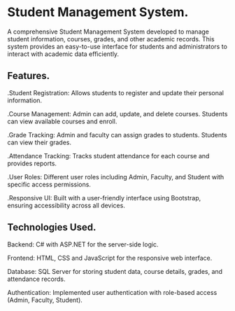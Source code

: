 # Student Management System.

A comprehensive Student Management System developed to manage student information, courses, grades, and other academic records. This system provides an easy-to-use interface for students and administrators to interact with academic data efficiently.

## Features.

.Student Registration: Allows students to register and update their personal information.

.Course Management: Admin can add, update, and delete courses. Students can view available courses and enroll.

.Grade Tracking: Admin and faculty can assign grades to students. Students can view their grades.

.Attendance Tracking: Tracks student attendance for each course and provides reports.

.User Roles: Different user roles including Admin, Faculty, and Student with specific access permissions.

.Responsive UI: Built with a user-friendly interface using Bootstrap, ensuring accessibility across all devices.

## Technologies Used.

Backend: C# with ASP.NET for the server-side logic.

Frontend: HTML, CSS and JavaScript for the responsive web interface.

Database: SQL Server for storing student data, course details, grades, and attendance records.

Authentication: Implemented user authentication with role-based access (Admin, Faculty, Student).

